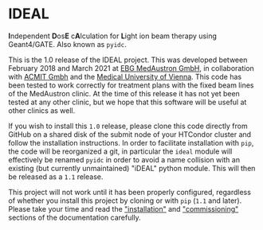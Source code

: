 # IDEAL
**I**ndependent **D**os**E** c**A**lculation for **L**ight ion beam therapy using Geant4/GATE. Also known as `pyidc`.

This is the 1.0 release of the IDEAL project. This was developed between
February 2018 and March 2021 at [EBG MedAustron GmbH](https://www.medaustron.at/), in collaboration with
[ACMIT Gmbh](https://acmit.at/) and the [Medical University of Vienna](https://radioonkologie.meduniwien.ac.at/research/research-activities/).
This code has been tested to work correctly for treatment plans with the fixed beam lines of the
MedAustron clinic. At the time of this release it has not yet been tested at any other clinic, but we hope
that this software will be useful at other clinics as well.

If you wish to install this `1.0` release, please clone this code directly from
GitHub on a shared disk of the submit node of your HTCondor cluster and follow
the installation instructions.  In order to facilitate installation with `pip`,
the code will be reorganized a git, in particular the `ideal` module will
effectively be renamed `pyidc` in order to avoid a name collision with an
existing (but currently unmaintained) "iDEAL" python module. This will then be released as a `1.1` release.

This project will not work until it has been properly configured, regardless of
whether you install this project by cloning or with `pip` (`1.1` and later).
Please take your time and read the ["installation"](https://pyidc.readthedocs.io/en/latest/installation/index.html>)
and ["commissioning"](https://pyidc.readthedocs.io/en/latest/commissioning/index.html) sections of the documentation carefully.
